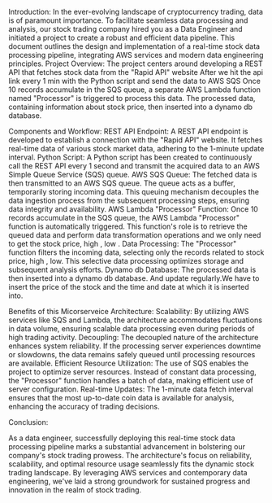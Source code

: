 Introduction:
In the ever-evolving landscape of cryptocurrency trading, data is of paramount importance. 
To facilitate seamless data processing and analysis, our stock trading company hired you as a Data Engineer and initiated a project to create a robust and efficient data pipeline. 
This document outlines the design and implementation of a real-time stock data processing pipeline, integrating AWS services and modern data engineering principles.
Project Overview:
The project centers around developing a REST API that fetches stock data from the "Rapid API" website 
After we hit the api link every 1 min with the Python script and send the data to AWS SQS
Once 10 records accumulate in the SQS queue, a separate AWS Lambda function named "Processor" is triggered to process this data. 
The processed data, containing information about stock price, then inserted into a dynamo db database.




Components and Workflow:
REST API Endpoint: A REST API endpoint is developed to establish a connection with the "Rapid API" website. It fetches real-time data of various stock market data, adhering to the 1-minute update interval.
Python Script: A Python script has been created to continuously call the REST API every 1 second and transmit the acquired data to an AWS Simple Queue Service (SQS) queue.
AWS SQS Queue: The fetched data is then transmitted to an AWS SQS queue. The queue acts as a buffer, temporarily storing incoming data. This queuing mechanism decouples the data ingestion process from the subsequent processing steps, ensuring data integrity and availability.
AWS Lambda "Processor" Function: Once 10 records accumulate in the SQS queue, the AWS Lambda "Processor" function is automatically triggered. This function's role is to retrieve the queued data and perform data transformation operations and we only need to get the stock price, high , low .
Data Processing: The "Processor" function filters the incoming data, selecting only the records related to stock price, high , low. This selective data processing optimizes storage and subsequent analysis efforts.
Dynamo db Database: The processed data is then inserted into a dynamo db database. And update regularly.We have to insert the price of the stock and the time and date at which it is inserted into.



Benefits of this Micorserveice Architecture:
Scalability: By utilizing AWS services like SQS and Lambda, the architecture accommodates fluctuations in data volume, ensuring scalable data processing even during periods of high trading activity.
Decoupling: The decoupled nature of the architecture enhances system reliability. If the processing server experiences downtime or slowdowns, the data remains safely queued until processing resources are available.
Efficient Resource Utilization: The use of SQS enables the project to optimize server resources. Instead of constant data processing, the "Processor" function handles a batch of data, making efficient use of server configuration.
Real-time Updates: The 1-minute data fetch interval ensures that the most up-to-date coin data is available for analysis, enhancing the accuracy of trading decisions.
 
Conclusion:

As a data engineer, successfully deploying this real-time stock data processing pipeline marks a substantial advancement in bolstering our company's stock trading prowess. 
The architecture's focus on reliability, scalability, and optimal resource usage seamlessly fits the dynamic stock trading landscape. By leveraging AWS services and contemporary data engineering, we've laid a strong groundwork for sustained progress and innovation in the realm of stock trading.

 
